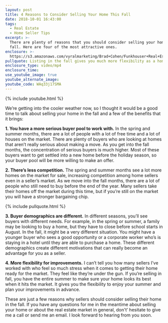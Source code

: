 ```yaml
---
layout: post
title: 4 Reasons to Consider Selling Your Home This Fall
date: 2018-10-01 16:43:00
tags:
  - Real Estate
  - Home Seller Tips
excerpt: >-
  There are plenty of reasons that you should consider selling your home in the
  fall. Here are four of the most attractive ones.
enclosure: >-
  https://s3.amazonaws.com/vyralmarketing/Brad+Cohen/Funkhouser+Real+Estate+Group-+Why+You+Should+Sell+Your+Home+in+the+Fall.mp4
pullquote: Listing in the fall gives you much more flexibility as a home seller.
enclosure_type: video/mp4
enclosure_time:
use_youtube_image: true
youtube_alternate_image:
youtube_code: WAq33j17SMA
---
```


{% include youtube.html %}

We’re getting into the cooler weather now, so I thought it would be a good time to talk about selling your home in the fall and a few of the benefits that it brings:

**1. You have a more serious buyer pool to work with.** In the spring and summer months, there are a lot of people with a lot of free time and a lot of houses on the market. There are plenty of buyers who are looking at homes that aren’t really serious about making a move. As you get into the fall months, the concentration of serious buyers is much higher. Most of these buyers want to get settled into a new home before the holiday season, so your buyer pool will be more willing to make an offer.

**2. There’s less competition.** The spring and summer months see a lot more homes on the market for sale, increasing competition among home sellers even in a seller’s market. As we move into the fall months, there are a lot of people who still need to buy before the end of the year. Many sellers take their homes off the market during this time, but if you’re still on the market you will have a stronger bargaining chip.

{% include pullquote.html %}

**3. Buyer demographics are different.** In different seasons, you’ll see buyers with different needs. For example, in the spring or summer, a family may be looking to buy a home, but they have to close before school starts in August. In the fall, it might be a very different situation. You might have a younger buyer who sees a good opportunity or a corporate worker who’s is staying in a hotel until they are able to purchase a home. These different demographics create different motivations that can really become an advantage for you as a seller.

**4. More flexibility for improvements.** I can’t tell you how many sellers I’ve worked with who feel so much stress when it comes to getting their home ready for the market. They feel like they’re under the gun. If you’re selling in fall, you have the entire summer to make sure your home looks its best when it hits the market. It gives you the flexibility to enjoy your summer and plan your improvements in advance.

These are just a few reasons why sellers should consider selling their home in the fall. If you have any questions for me in the meantime about selling your home or about the real estate market in general, don't’ hesitate to give me a call or send me an email. I look forward to hearing from you soon.
